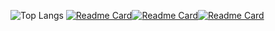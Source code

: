 ![Top Langs](https://github-readme-stats.vercel.app/api/top-langs/?username=bucket420&langs_count=20&size_weight=0.5&count_weight=0.5&layout=compact&card_width=800&theme=transparent&hide=jupyter%20notebook)
[![Readme Card](https://github-readme-stats.vercel.app/api/pin/?username=bucket420&theme=transparent&repo=AudioSignalAnalysis)](https://github.com/bucket420/AudioSignalAnalysis)[![Readme Card](https://github-readme-stats.vercel.app/api/pin/?username=bucket420&theme=transparent&repo=ParticleTracking)](https://github.com/bucket420/ParticleTracking)[![Readme Card](https://github-readme-stats.vercel.app/api/pin/?username=bucket420&theme=transparent&repo=cuda-linalg)](https://github.com/bucket420/cuda-linalg)

